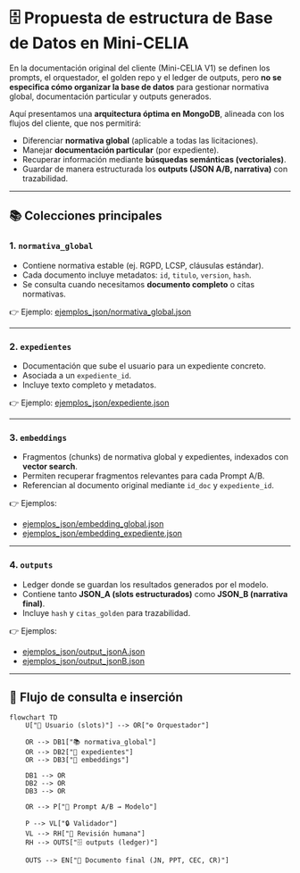 # 🗄️ Propuesta de estructura de Base de Datos en Mini-CELIA

En la documentación original del cliente (Mini-CELIA V1) se definen los prompts, el orquestador, el golden repo y el ledger de outputs, pero **no se especifica cómo organizar la base de datos** para gestionar normativa global, documentación particular y outputs generados.

Aquí presentamos una **arquitectura óptima en MongoDB**, alineada con los flujos del cliente, que nos permitirá:

- Diferenciar **normativa global** (aplicable a todas las licitaciones).  
- Manejar **documentación particular** (por expediente).  
- Recuperar información mediante **búsquedas semánticas (vectoriales)**.  
- Guardar de manera estructurada los **outputs (JSON A/B, narrativa)** con trazabilidad.

---

## 📚 Colecciones principales

### 1. `normativa_global`
- Contiene normativa estable (ej. RGPD, LCSP, cláusulas estándar).  
- Cada documento incluye metadatos: `id`, `titulo`, `version`, `hash`.  
- Se consulta cuando necesitamos **documento completo** o citas normativas.  

👉 Ejemplo: [ejemplos_json/normativa_global.json](ejemplos_json/normativa_global.json)

---

### 2. `expedientes`
- Documentación que sube el usuario para un expediente concreto.  
- Asociada a un `expediente_id`.  
- Incluye texto completo y metadatos.  

👉 Ejemplo: [ejemplos_json/expediente.json](ejemplos_json/expediente.json)

---

### 3. `embeddings`
- Fragmentos (chunks) de normativa global y expedientes, indexados con **vector search**.  
- Permiten recuperar fragmentos relevantes para cada Prompt A/B.  
- Referencian al documento original mediante `id_doc` y `expediente_id`.  

👉 Ejemplos:  
- [ejemplos_json/embedding_global.json](ejemplos_json/embedding_global.json)  
- [ejemplos_json/embedding_expediente.json](ejemplos_json/embedding_expediente.json)  

---

### 4. `outputs`
- Ledger donde se guardan los resultados generados por el modelo.  
- Contiene tanto **JSON_A (slots estructurados)** como **JSON_B (narrativa final)**.  
- Incluye `hash` y `citas_golden` para trazabilidad.  

👉 Ejemplos:  
- [ejemplos_json/output_jsonA.json](ejemplos_json/output_jsonA.json)  
- [ejemplos_json/output_jsonB.json](ejemplos_json/output_jsonB.json)  

---

## 🔄 Flujo de consulta e inserción

```mermaid
flowchart TD
    U["👤 Usuario (slots)"] --> OR["⚙️ Orquestador"]

    OR --> DB1["📚 normativa_global"]
    OR --> DB2["📂 expedientes"]
    OR --> DB3["🧠 embeddings"]

    DB1 --> OR
    DB2 --> OR
    DB3 --> OR

    OR --> P["🧠 Prompt A/B → Modelo"]

    P --> VL["🔒 Validador"]
    VL --> RH["👀 Revisión humana"]
    RH --> OUTS["🗄️ outputs (ledger)"]

    OUTS --> EN["📄 Documento final (JN, PPT, CEC, CR)"]
